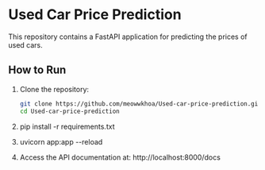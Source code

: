 # Used Car Price Prediction

This repository contains a FastAPI application for predicting the prices of used cars.

## How to Run

1. Clone the repository:
   ```bash
   git clone https://github.com/meowwkhoa/Used-car-price-prediction.git
   cd Used-car-price-prediction
   ```

2. pip install -r requirements.txt


3. uvicorn app:app --reload


4. Access the API documentation at: http://localhost:8000/docs



